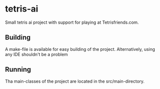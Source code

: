 # tetris-ai

Small tetris ai project with support for playing at Tetrisfriends.com.

## Building
A make-file is available for easy building of the project. Alternatively, using any IDE shouldn't be a problem

## Running
Tha main-classes of the project are located in the src/main-directory.
